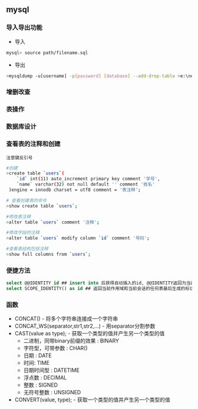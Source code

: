 ## mysql

### 导入导出功能
* 导入
```sh
mysql> source path/filename.sql
```
* 导出
```sh
>mysqldump -u[username] -p[password] [database] --add-drop-table >e:\new\myshop.sql
```

### 增删改查
### 表操作
### 数据库设计

### 查看表的注释和创建  
    注意键反引号

```sh
#创建
>create table `users`(
	`id` int(11) auto_increment primary key comment '学号',
	`name` varchar(32) not null default '' comment '姓名'
 )engine = innodb charset = utf8 comment = '表注释';

# 查看创建表的命令
>show create table `users`;

#修改表注释
>alter table `users` comment '注释';

#修改字段的注释
>alter table `users` modify column `id` comment '号码';

#查看表结构包括注释
>show full columns from `users`;
```
### 便捷方法

```sql
select @@IDENTITY id ## insert into 后获得自动插入的id, @@IDENTITY返回为当前会话的所有作用域中的任何表最后生成的标识符
select SCOPE_IDENTITY() as id ## 返回当前作用域和当前会话的任何表最后生成的标识符

```
### 函数

* CONCAT() - 将多个字符串连接成一个字符串  
* CONCAT_WS(separator,str1,str2,…) - 用separator分割参数
* CAST(value as type); - 获取一个类型的值并产生另一个类型的值
   * 二进制，同带binary前缀的效果 : BINARY    
   * 字符型，可带参数 : CHAR()     
   * 日期 : DATE     
   * 时间: TIME     
   * 日期时间型 : DATETIME     
   * 浮点数 : DECIMAL      
   * 整数 : SIGNED     
   * 无符号整数 : UNSIGNED
* CONVERT(value, type); - 获取一个类型的值并产生另一个类型的值


